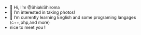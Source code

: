 - 👋 Hi, I’m @ShiakiShiroma
- 👀 I’m interested in taking photos!
- 🌱 I’m currently learning English and some programing langages (c++,php,and more) 
- nice to meet you !

<!---
ShiakiShiroma/ShiakiShiroma is a ✨ special ✨ repository because its `README.md` (this file) appears on your GitHub profile.
You can click the Preview link to take a look at your changes.
--->
